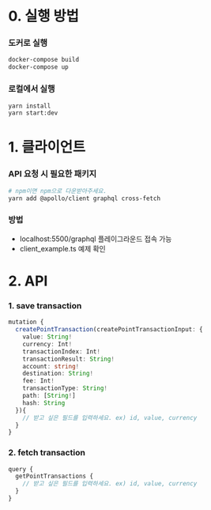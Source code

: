 # 0. 실행 방법
### 도커로 실행
```bash
docker-compose build
docker-compose up
```
### 로컬에서 실행
```bash
yarn install
yarn start:dev
```
# 1. 클라이언트
### API 요청 시 필요한 패키지
```bash
# npm이면 npm으로 다운받아주세요.
yarn add @apollo/client graphql cross-fetch
```
### 방법
- localhost:5500/graphql 플레이그라운드 접속 가능
- client_example.ts 예제 확인

# 2. API
### 1. save transaction
```ts
mutation {
  createPointTransaction(createPointTransactionInput: {
    value: String!
    currency: Int!
    transactionIndex: Int!
    transactionResult: String!
    account: string!
    destination: String!
    fee: Int!
    transactionType: String!
    path: [String!]
    hash: String
  }){
    // 받고 싶은 필드를 입력하세요. ex) id, value, currency
  }
}
```
### 2. fetch transaction
```ts
query {
  getPointTransactions {
    // 받고 싶은 필드를 입력하세요. ex) id, value, currency
  }
}
```

